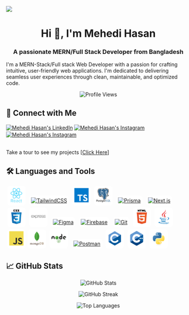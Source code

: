 <img src="https://media.licdn.com/dms/image/v2/D4D16AQHNVWYJ_iIg2w/profile-displaybackgroundimage-shrink_350_1400/profile-displaybackgroundimage-shrink_350_1400/0/1711643778451?e=1736380800&v=beta&t=SGadgdAds37eONmROTglRBlzVgvDsSI-lw768IRcRhs"/>

<h1 align="center">Hi 👋, I'm Mehedi Hasan</h1>
<h3 align="center" align="center" >A passionate MERN/Full Stack Developer from Bangladesh</h3>
<p>I'm a MERN-Stack/Full stack Web Developer with a passion for crafting intuitive, user-friendly web applications. I'm dedicated to delivering seamless user experiences through clean, maintainable, and optimized code.</p>
<p align="center">
  <img src="https://komarev.com/ghpvc/?username=mehedihasan444&label=Profile%20views&color=0e75b6&style=flat" alt="Profile Views" />
</p>



## 🔗 Connect with Me
<p align="left">
  <a href="https://linkedin.com/in/mehedi-hasan-a56341256" target="blank"><img align="center" src="https://raw.githubusercontent.com/rahuldkjain/github-profile-readme-generator/master/src/images/icons/Social/linked-in-alt.svg" alt="Mehedi Hasan's LinkedIn" height="30" width="40" /></a>
  <a href="https://www.facebook.com/profile.php?id=100025449610680" target="blank"><img align="center" src="https://raw.githubusercontent.com/rahuldkjain/github-profile-readme-generator/master/src/images/icons/Social/facebook.svg" alt="Mehedi Hasan's Instagram" height="30" width="40" />
  </a>
  <a href="https://instagram.com/mehedihasan67705251" target="blank"><img align="center" src="https://raw.githubusercontent.com/rahuldkjain/github-profile-readme-generator/master/src/images/icons/Social/instagram.svg" alt="Mehedi Hasan's Instagram" height="30" width="40" />
  </a>
  </br>
  </br>
</p>
  <p align="left">
  Take a tour to see my projects
  [<a href="https://mehedi-hasan-sigma.vercel.app/" target="blank">Click Here</a>]
  </p>

## 🛠️ Languages and Tools
<p align="left">
  <a href="https://reactjs.org/" target="_blank" rel="noreferrer" style="background-color:white; padding:5px; border-radius:8px; display:inline-block; margin:3px;"><img src="https://raw.githubusercontent.com/devicons/devicon/master/icons/react/react-original-wordmark.svg" alt="React" width="40" height="40" /></a>
  <a href="https://tailwindcss.com/" target="_blank" rel="noreferrer" style="background-color:white; padding:5px; border-radius:8px; display:inline-block; margin:3px;"><img src="https://www.vectorlogo.zone/logos/tailwindcss/tailwindcss-icon.svg" alt="TailwindCSS" width="40" height="40"/></a>
    <a href="https://www.typescriptlang.org/" target="_blank" rel="noreferrer" style="background-color:white; padding:5px; border-radius:8px; display:inline-block; margin:3px;">
    <img src="https://raw.githubusercontent.com/devicons/devicon/master/icons/typescript/typescript-original.svg" alt="TypeScript" width="40" height="40"/>
  </a>
  <a href="https://www.postgresql.org/" target="_blank" rel="noreferrer" style="background-color:white; padding:5px; border-radius:8px; display:inline-block; margin:3px;">
    <img src="https://raw.githubusercontent.com/devicons/devicon/master/icons/postgresql/postgresql-original-wordmark.svg" alt="PostgreSQL" width="40" height="40"/>
  </a>
  <a href="https://www.prisma.io/" target="_blank" rel="noreferrer" style="background-color:white; padding:5px; border-radius:8px; display:inline-block; margin:3px;">
    <img src="https://cdn.worldvectorlogo.com/logos/prisma-3.svg" alt="Prisma" width="40" height="40"/>
  </a>
  <a href="https://nextjs.org/" target="_blank" rel="noreferrer" style="background-color:white; padding:5px; border-radius:8px; display:inline-block; margin:3px;">
    <img src="https://cdn.worldvectorlogo.com/logos/nextjs-2.svg" alt="Next.js" width="40" height="40"/>
  </a>
  <a href="https://www.w3schools.com/css/" target="_blank" rel="noreferrer" style="background-color:white; padding:5px; border-radius:8px; display:inline-block; margin:3px;"><img src="https://raw.githubusercontent.com/devicons/devicon/master/icons/css3/css3-original-wordmark.svg" alt="CSS3" width="40" height="40"/></a>
  <a href="https://expressjs.com" target="_blank" rel="noreferrer" style="background-color:white; padding:5px; border-radius:8px; display:inline-block; margin:3px;">
  <img src="https://raw.githubusercontent.com/devicons/devicon/master/icons/express/express-original-wordmark.svg" alt="Express.js" width="40" height="40"/>
  </a>
  <a href="https://www.figma.com/" target="_blank" rel="noreferrer" style="background-color:white; padding:5px; border-radius:8px; display:inline-block; margin:3px;"><img src="https://www.vectorlogo.zone/logos/figma/figma-icon.svg" alt="Figma" width="40" height="40"/></a>
  <a href="https://firebase.google.com/" target="_blank" rel="noreferrer" style="background-color:white; padding:5px; border-radius:8px; display:inline-block; margin:3px;"><img src="https://www.vectorlogo.zone/logos/firebase/firebase-icon.svg" alt="Firebase" width="40" height="40"/></a>
  <a href="https://git-scm.com/" target="_blank" rel="noreferrer" style="background-color:white; padding:5px; border-radius:8px; display:inline-block; margin:3px;">
  <img src="https://www.vectorlogo.zone/logos/git-scm/git-scm-icon.svg" alt="Git" width="40" height="40"/>
  </a>
  <a href="https://www.w3.org/html/" target="_blank" rel="noreferrer" style="background-color:white; padding:5px; border-radius:8px; display:inline-block; margin:3px;"><img src="https://raw.githubusercontent.com/devicons/devicon/master/icons/html5/html5-original-wordmark.svg" alt="HTML5" width="40" height="40"/></a>
  <a href="https://www.java.com" target="_blank" rel="noreferrer" style="background-color:white; padding:5px; border-radius:8px; display:inline-block; margin:3px;"><img src="https://raw.githubusercontent.com/devicons/devicon/master/icons/java/java-original.svg" alt="Java" width="40" height="40"/></a>
  <a href="https://developer.mozilla.org/en-US/docs/Web/JavaScript" target="_blank" rel="noreferrer" style="background-color:white; padding:5px; border-radius:8px; display:inline-block; margin:3px;"><img src="https://raw.githubusercontent.com/devicons/devicon/master/icons/javascript/javascript-original.svg" alt="JavaScript" width="40" height="40"/></a><a href="https://www.mongodb.com/" target="_blank" rel="noreferrer" style="background-color:white; padding:5px; border-radius:8px; display:inline-block; margin:3px;"><img src="https://raw.githubusercontent.com/devicons/devicon/master/icons/mongodb/mongodb-original-wordmark.svg" alt="MongoDB" width="40" height="40"/></a>
<a href="https://nodejs.org" target="_blank" rel="noreferrer" style="background-color:white; padding:5px; border-radius:8px; display:inline-block; margin:3px;">
  <img src="https://raw.githubusercontent.com/devicons/devicon/master/icons/nodejs/nodejs-original-wordmark.svg" alt="Node.js" width="40" height="40"/></a>
 <a href="https://postman.com" target="_blank" rel="noreferrer" style="background-color:white; padding:5px; border-radius:8px; display:inline-block; margin:3px;"><img src="https://www.vectorlogo.zone/logos/getpostman/getpostman-icon.svg" alt="Postman" width="40" height="40"/></a>
  <a href="https://www.cprogramming.com/" target="_blank" rel="noreferrer" style="background-color:white; padding:5px; border-radius:8px; display:inline-block; margin:3px;">
  <img src="https://raw.githubusercontent.com/devicons/devicon/master/icons/c/c-original.svg" alt="C" width="40" height="40"/>
  </a>
  <a href="https://www.w3schools.com/cpp/" target="_blank" rel="noreferrer" style="background-color:white; padding:5px; border-radius:8px; display:inline-block; margin:3px;">
  <img src="https://raw.githubusercontent.com/devicons/devicon/master/icons/cplusplus/cplusplus-original.svg" alt="C++" width="40" height="40"/>
  </a>
  <a href="https://www.python.org" target="_blank" rel="noreferrer" style="background-color:white; padding:5px; border-radius:8px; display:inline-block; margin:3px;"><img src="https://raw.githubusercontent.com/devicons/devicon/master/icons/python/python-original.svg" alt="Python" width="40" height="40"/></a>

</p>

## 📈 GitHub Stats
<p align="center">
  <img src="https://github-readme-stats.vercel.app/api?username=mehedihasan444&show_icons=true&theme=default&locale=en" alt="GitHub Stats" />
</p>
<p align="center">
  <img src="https://github-readme-streak-stats.herokuapp.com/?user=mehedihasan444&theme=default" alt="GitHub Streak" />
</p>
<p align="center">
  <img src="https://github-readme-stats.vercel.app/api/top-langs?username=mehedihasan444&show_icons=true&locale=en&layout=compact&theme=default" alt="Top Languages" />
</p>
